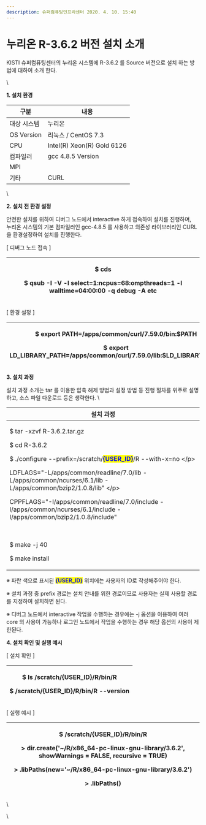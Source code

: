```yaml
---
description: 슈퍼컴퓨팅인프라센터 2020. 4. 10. 15:40
---
```


# 누리온 R-3.6.2 버전 설치 소개

KISTI 슈퍼컴퓨팅센터의 누리온 시스템에 R-3.6.2 를 Source 버전으로 설치 하는 방법에 대하여 소개 한다.

\


**1. 설치 환경**

|  **구분**     | **내용**                      |
| ----------- | --------------------------- |
|  대상 시스템     |  누리온                        |
| OS Version  |  리눅스 / CentOS 7.3           |
|  CPU        |  Intel(R) Xeon(R) Gold 6126 |
|  컴파일러       |  gcc 4.8.5 Version          |
|  MPI        |                             |
|  기타         |  CURL                       |

\


**2. 설치 전 환경 설정**

&#x20; 안전한 설치를 위하여 디버그 노드에서 interactive 하게 접속하여 설치를 진행하며, \
&#x20; 누리온 시스템의 기본 컴파일러인 gcc-4.8.5 를 사용하고 의존성 라이브러리인 CURL 을 환경설정하여 설치를 진행한다.



\[ 디버그 노드 접속 ]

| <p> $ cds</p><p> $ qsub -I -V -l select=1:ncpus=68:ompthreads=1 -l walltime=04:00:00 -q debug -A etc</p> |
| -------------------------------------------------------------------------------------------------------- |



\[ 환경 설정 ]

| <p> $ export PATH=/apps/common/curl/7.59.0/bin:$PATH</p><p> $ export LD_LIBRARY_PATH=/apps/common/curl/7.59.0/lib:$LD_LIBRARY_PATH</p> |
| -------------------------------------------------------------------------------------------------------------------------------------- |



**3. 설치 과정**

&#x20;설치 과정 소개는 tar 를 이용한 압축 해제 방법과 설정 방법 등 진행 절차를 위주로 설명하고, 소스 파일 다운로드 등은 생략한다.  \


|  **설치 과정**                                                                                                                                                                                                                                                                                                                                                                                                                                                            |
| --------------------------------------------------------------------------------------------------------------------------------------------------------------------------------------------------------------------------------------------------------------------------------------------------------------------------------------------------------------------------------------------------------------------------------------------------------------------- |
| <p>$ tar -xzvf R-3.6.2.tar.gz</p><p>$ cd R-3.6.2</p><p>$ ./configure --prefix=/scratch/<mark style="color:blue;"><strong>{USER_ID}</strong></mark>/R --with-x=no \</p><p>LDFLAGS="-L/apps/common/readline/7.0/lib -L/apps/common/ncurses/6.1/lib -L/apps/common/bzip2/1.0.8/lib" \</p><p>CPPFLAGS="-I/apps/common/readline/7.0/include -I/apps/common/ncurses/6.1/include -I/apps/common/bzip2/1.0.8/include" </p><p><br></p><p>$ make -j 40</p><p>$ make install</p> |

※ 파란 색으로 표시된 <mark style="color:blue;">**{USER\_ID}**</mark> 위치에는 사용자의 ID로 작성해주어야 한다.&#x20;

※ 설치 과정 중 prefix 경로는 설치 안내를 위한 경로이므로 사용자는 실제 사용할 경로를 지정하여 설치하면 된다.

※ 디버그 노드에서 interactive 작업을 수행하는 경우에는 -j 옵션을 이용하여 여러 core 의 사용이 가능하나 로그인 노드에서 작업을 수행하는 경우 해당 옵션의 사용이 제한된다.



**4. 설치 확인 및 실행 예시**

\[ 설치 확인 ]

| <p> $ ls /scratch/{USER_ID}/R/bin/R</p><p> $ /scratch/{USER_ID}/R/bin/R --version</p> |
| ------------------------------------------------------------------------------------- |



\[ 실행 예시 ]

| <p> $ /scratch/{USER_ID}/R/bin/R</p><p> > dir.create('~/R/x86_64-pc-linux-gnu-library/3.6.2', showWarnings = FALSE, recursive = TRUE)</p><p> > .libPaths(new='~/R/x86_64-pc-linux-gnu-library/3.6.2')</p><p> > .libPaths()</p> |
| ------------------------------------------------------------------------------------------------------------------------------------------------------------------------------------------------------------------------------ |

\


\
